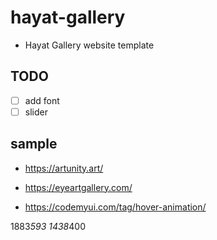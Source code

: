 # hayat-gallery

- Hayat Gallery website template

## TODO

- [ ] add font
- [ ] slider

## sample

- https://artunity.art/
- https://eyeartgallery.com/

- https://codemyui.com/tag/hover-animation/

1883*593
1438*400
